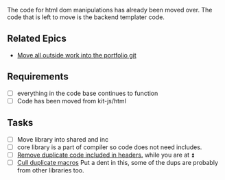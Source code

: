 The code for html dom manipulations has already been moved over. The code that is left to move is the backend templater code.

## Related Epics
- [Move all outside work into the portfolio git](Move%20all%20outside%20work%20into%20the%20portfolio%20git.md)
## Requirements

- [ ] everything in the code base continues to function 
- [ ] Code has been moved from kit-js/html

## Tasks

- [ ] Move library into shared and inc
- [ ] core library is a part of compiler so code does not need includes.
- [ ] [Remove duplicate code included in headers.](Remove%20duplicate%20code%20included%20in%20headers..md) while you are at ⏫
- [ ] [Cull duplicate macros](Cull%20duplicate%20macros.md) Put a dent in this, some of the dups are probably from other libraries too.